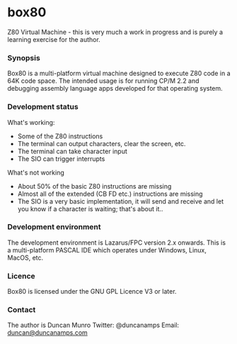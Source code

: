 # box80
Z80 Virtual Machine - this is very much a work in progress and is purely a learning exercise for the author.


### Synopsis
Box80 is a multi-platform virtual machine designed to execute Z80 code in a 64K code space. The intended usage is for running CP/M 2.2 and debugging assembly language apps developed for that operating system.


### Development status
What's working:
* Some of the Z80 instructions
* The terminal can output characters, clear the screen, etc.
* The terminal can take character input
* The SIO can trigger interrupts

What's not working
* About 50% of the basic Z80 instructions are missing
* Almost all of the extended (CB FD etc.) instructions are missing
* The SIO is a very basic implementation, it will send and receive and let you know if a character is waiting; that's about it..


### Development environment
The development environment is Lazarus/FPC version 2.x onwards. This is a multi-platform PASCAL IDE which operates under Windows, Linux, MacOS, etc.


### Licence
Box80 is licensed under the GNU GPL Licence V3 or later.


### Contact

The author is Duncan Munro
Twitter: @duncanamps
Email: duncan@duncanamps.com
